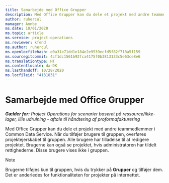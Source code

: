 ```yaml
---
title: Samarbejde med Office Grupper
description: Med Office Grupper kan du dele et projekt med andre teammedlemmer i Common Data Service.
author: ruhercul
manager: Annbe
ms.date: 10/01/2020
ms.topic: article
ms.service: project-operations
ms.reviewer: kfend
ms.author: ruhercul
ms.openlocfilehash: e0a31e71dd1e184e2e9539ecfd5f82f718a5f159
ms.sourcegitcommit: 4cf1dc1561b92fca4175f0b3813133c5e63ce8e6
ms.translationtype: HT
ms.contentlocale: da-DK
ms.lasthandoff: 10/28/2020
ms.locfileid: "4131831"
---
```

# <a name="collaboration-with-office-groups"></a>Samarbejde med Office Grupper

_**Gælder for:** Project Operations for scenarier baseret på ressource/ikke-lager, lille udrulning - aftale til håndtering af proformafakturering_

Med Office Grupper kan du dele et projekt med andre teammedlemmer i Common Data Service. Når du tilføjer brugere til gruppen, overføres projektejerskabet til gruppen. Alle brugere har tilladelse til at redigere projektet. Brugerne kan også se projektet, hvis administratoren har tildelt rettighederne. Disse brugere vises ikke i gruppen.

> [!NOTE] 
> Brugerne tilføjes kun til gruppen, hvis du trykker på **Grupper** og tilføjer dem. Det er anderledes for funktionaliteten for projekter på internettet. 

